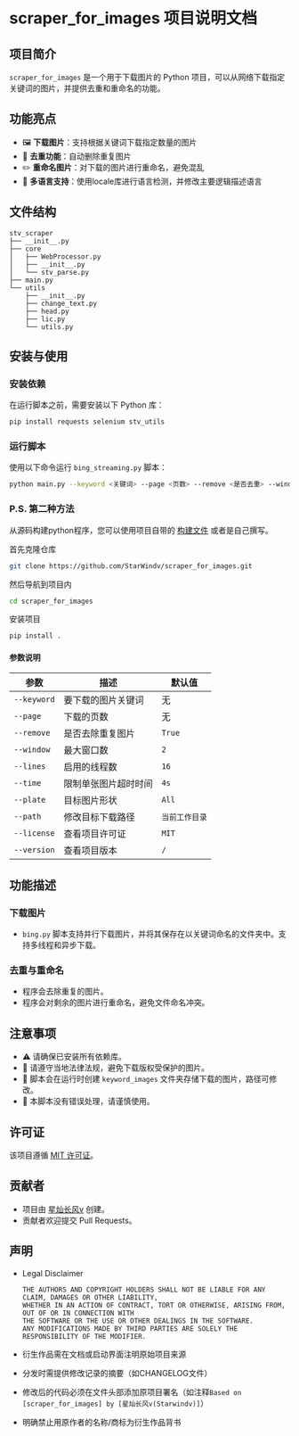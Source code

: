 # scraper_for_images 项目说明文档

## 项目简介

`scraper_for_images` 是一个用于下载图片的 Python 项目，可以从网络下载指定关键词的图片，并提供去重和重命名的功能。

## 功能亮点

- 🖼️ **下载图片**：支持根据关键词下载指定数量的图片
- 🧹 **去重功能**：自动删除重复图片
- ✏️ **重命名图片**：对下载的图片进行重命名，避免混乱
- 📖 **多语言支持**：使用locale库进行语言检测，并修改主要逻辑描述语言

## 文件结构

```
stv_scraper
├── __init__.py
├── core
│   ├── WebProcessor.py
│   ├── __init__.py
│   └── stv_parse.py
├── main.py
└── utils
    ├── __init__.py
    ├── change_text.py
    ├── head.py
    ├── lic.py
    └── utils.py
```

## 安装与使用

### 安装依赖

在运行脚本之前，需要安装以下 Python 库：

```bash
pip install requests selenium stv_utils
```

### 运行脚本

使用以下命令运行 `bing_streaming.py` 脚本：

```bash
python main.py --keyword <关键词> --page <页数> --remove <是否去重> --window <窗口数量> --lines <线程数量>
```

### P.S. 第二种方法

从源码构建python程序，您可以使用项目自带的 [构建文件](./pyproject.toml) 或者是自己撰写。

首先克隆仓库
```bash
git clone https://github.com/StarWindv/scraper_for_images.git
```

然后导航到项目内
```bash
cd scraper_for_images
```

安装项目
```bash
pip install .
```

#### 参数说明

| 参数          | 描述         | 默认值      |
| ----------- | ---------- | -------- |
| `--keyword` | 要下载的图片关键词  | 无        |
| `--page`    | 下载的页数      | 无        |
| `--remove`  | 是否去除重复图片   | `True`   |
| `--window`  | 最大窗口数      | `2`      |
| `--lines`   | 启用的线程数     | `16`     |
| `--time`    | 限制单张图片超时时间 | `4s`     |
| `--plate`   | 目标图片形状     | `All`    |
| `--path`    | 修改目标下载路径   | `当前工作目录` |
| `--license` | 查看项目许可证    | `MIT`    |
| `--version` | 查看项目版本     | `/`      |

## 功能描述

### 下载图片

- `bing.py` 脚本支持并行下载图片，并将其保存在以关键词命名的文件夹中。支持多线程和异步下载。

### 去重与重命名

- 程序会去除重复的图片。
- 程序会对剩余的图片进行重命名，避免文件命名冲突。

## 注意事项

- ⚠️ 请确保已安装所有依赖库。
- 📜 请遵守当地法律法规，避免下载版权受保护的图片。
- 🧳 脚本会在运行时创建 `keyword_images` 文件夹存储下载的图片，路径可修改。
- 🚫 本脚本没有错误处理，请谨慎使用。

## 许可证

该项目遵循 [MIT 许可证](./LICENSE)。

## 贡献者

- 项目由 [星灿长风v](https://github.com/StarWindv) 创建。
- 贡献者欢迎提交 Pull Requests。

## 声明

- Legal Disclaimer
  
  ```
  THE AUTHORS AND COPYRIGHT HOLDERS SHALL NOT BE LIABLE FOR ANY CLAIM, DAMAGES OR OTHER LIABILITY, 
  WHETHER IN AN ACTION OF CONTRACT, TORT OR OTHERWISE, ARISING FROM, OUT OF OR IN CONNECTION WITH 
  THE SOFTWARE OR THE USE OR OTHER DEALINGS IN THE SOFTWARE. 
  ANY MODIFICATIONS MADE BY THIRD PARTIES ARE SOLELY THE RESPONSIBILITY OF THE MODIFIER.
  ```

- 衍生作品需在文档或启动界面注明原始项目来源

- 分发时需提供修改记录的摘要（如CHANGELOG文件）

- 修改后的代码必须在文件头部添加原项目署名（如注释`Based on [scraper_for_images] by [星灿长风v(Starwindv)]`）

- 明确禁止用原作者的名称/商标为衍生作品背书
